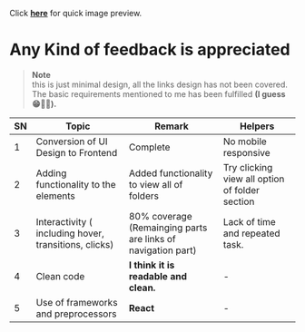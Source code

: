 
Click **[here](https://imgur.com/gallery/mr1NqBy)** for quick image preview.

# **Any Kind of feedback is appreciated**

> **Note**  
> this is just minimal design, all the links design has not been covered.
> The basic requirements mentioned to me has been fulfilled **(I guess 😁😬😬).**

| SN  | Topic                                                 | Remark                                                       | Helpers                                        |
| --- | ----------------------------------------------------- | ------------------------------------------------------------ | ---------------------------------------------- |
| 1   | Conversion of UI Design to Frontend                   | Complete                                                     | No mobile responsive                           |
| 2   | Adding functionality to the elements                  | Added functionality to view all of folders                   | Try clicking view all option of folder section |
| 3   | Interactivity ( including hover, transitions, clicks) | 80% coverage (Remainging parts are links of navigation part) | Lack of time and repeated task.                |
| 4   | Clean code                                            | **I think it is readable and clean.**                        | -                                              |
| 5   | Use of frameworks and preprocessors                   | **React**                                                    | -                                              |
